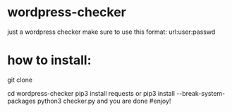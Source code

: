 # wordpress-checker
just a wordpress checker make sure to use this format: url:user:passwd
# how to install:
git clone

cd wordpress-checker
pip3 install requests
or
pip3 install --break-system-packages
python3 checker.py
and you are done
#enjoy!
